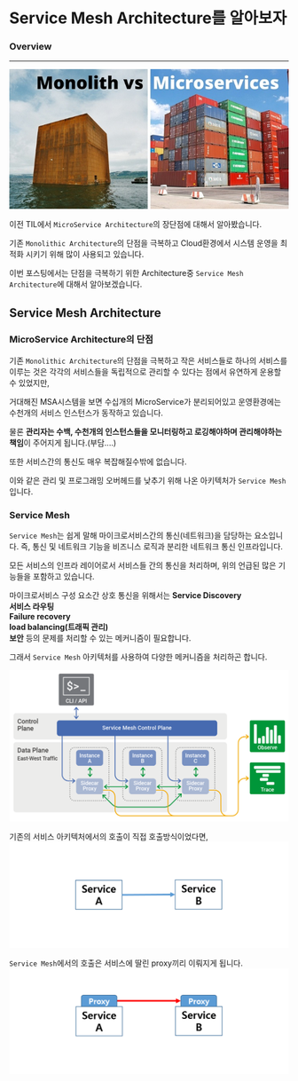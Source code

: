 # Service Mesh Architecture를 알아보자

### Overview
- - -

<img src="../../img/monolithic_vs_microservices.jpg">

이전 TIL에서 `MicroService Architecture`의 장단점에 대해서 알아봤습니다.

기존 `Monolithic Architecture`의 단점을 극복하고 Cloud환경에서 시스템 운영을 최적화 시키기 위해 많이 사용되고 있습니다.

이번 포스팅에서는 단점을 극복하기 위한 Architecture중 `Service Mesh Architecture`에 대해서 알아보겠습니다.

## Service Mesh Architecture

### MicroService Architecture의 단점
기존 `Monolithic Architecture`의 단점을 극복하고 작은 서비스들로 하나의 서비스를 이루는 것은 각각의 서비스들을 독립적으로 관리할 수 있다는 점에서 유연하게 운용할 수 있었지만,

거대해진 MSA시스템을 보면 수십개의 MicroService가 분리되어있고 운영환경에는 수천개의 서비스 인스턴스가 동작하고 있습니다.

물론 **관리자는 수백, 수천개의 인스턴스들을 모니터링하고 로깅해야하며 관리해야하는 책임**이 주어지게 됩니다.(부담....)

또한 서비스간의 통신도 매우 복잡해질수밖에 없습니다.

이와 같은 관리 및 프로그래밍 오버헤드를 낮추기 위해 나온 아키텍처가 `Service Mesh`입니다.

### Service Mesh
`Service Mesh`는 쉽게 말해 마이크로서비스간의 통신(네트워크)을 담당하는 요소입니다. 즉, 통신 및 네트워크 기능을 비즈니스 로직과 분리한 네트워크 통신 인프라입니다.

모든 서비스의 인프라 레이어로서 서비스들 간의 통신을 처리하며, 위의 언급된 많은 기능들을 포함하고 있습니다.

마이크로서비스 구성 요소간 상호 통신을 위해서는 
**Service Discovery**  
**서비스 라우팅**  
**Failure recovery**  
**load balancing(트래픽 관리)**  
**보안** 등의 문제를 처리할 수 있는 메커니즘이 필요합니다.

그래서 `Service Mesh` 아키텍처를 사용하여 다양한 메커니즘을 처리하곤 합니다.

<img src="../../img/service-mesh-generic-topology.png">

기존의 서비스 아키텍처에서의 호출이 직접 호출방식이었다면,
<img src="../../img/last-architecture.png">

`Service Mesh`에서의 호출은 서비스에 딸린 proxy끼리 이뤄지게 됩니다.
<img src="../../img/now-architecture.png">

